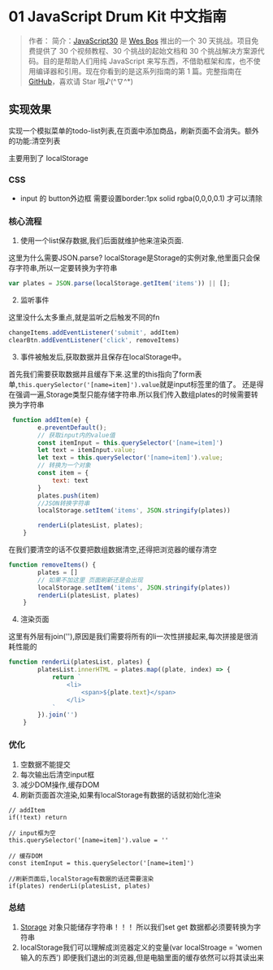 # 01 JavaScript Drum Kit 中文指南

> 作者：
> 简介：[JavaScript30](https://javascript30.com) 是 [Wes Bos](https://github.com/wesbos) 推出的一个 30 天挑战。项目免费提供了 30 个视频教程、30 个挑战的起始文档和 30 个挑战解决方案源代码。目的是帮助人们用纯 JavaScript 来写东西，不借助框架和库，也不使用编译器和引用。现在你看到的是这系列指南的第 1 篇。完整指南在 [GitHub](https://github.com/soyaine/JavaScript30)，喜欢请 Star 哦♪(^∇^*)

## 实现效果

实现一个模拟菜单的todo-list列表,在页面中添加商品，刷新页面不会消失。额外的功能:清空列表

主要用到了 localStorage

### CSS
- input 的 button外边框 需要设置border:1px solid rgba(0,0,0,0.1) 才可以清除

### 核心流程
1. 使用一个list保存数据,我们后面就维护他来渲染页面.

这里为什么需要JSON.parse? localStorage是Storage的实例对象,他里面只会保存字符串,所以一定要转换为字符串
```javascript
var plates = JSON.parse(localStorage.getItem('items')) || [];
```
2. 监听事件

这里没什么太多重点,就是监听之后触发不同的fn
```javascript
changeItems.addEventListener('submit', addItem)
clearBtn.addEventListener('click', removeItems)
```
3. 事件被触发后,获取数据并且保存在localStorage中。

首先我们需要获取数据并且缓存下来.这里的this指向了form表单,`this.querySelector('[name=item]').value`就是input标签里的值了。
还是得在强调一遍,Storage类型只能存储字符串.所以我们传入数组plates的时候需要转换为字符串
```javascript
 function addItem(e) {
        e.preventDefault();
        // 获取input内的value值
        const itemInput = this.querySelector('[name=item]')
        let text = itemInput.value;
        let text = this.querySelector('[name=item]').value;
        // 转换为一个对象
        const item = {
            text: text
        }
        plates.push(item)
        //JSON转换字符串
        localStorage.setItem('items', JSON.stringify(plates))

        renderLi(platesList, plates);
    }
```
在我们要清空的话不仅要把数组数据清空,还得把浏览器的缓存清空
```javascript
function removeItems() {
        plates = []
        // 如果不加这里 页面刷新还是会出现
        localStorage.setItem('items', JSON.stringify(plates))
        renderLi(platesList, plates)
    }

```
4. 渲染页面

这里有外层有join(''),原因是我们需要将所有的li一次性拼接起来,每次拼接是很消耗性能的
```javascript
function renderLi(platesList, plates) {
        platesList.innerHTML = plates.map((plate, index) => {
            return `
                <li>
                    <span>${plate.text}</span>
                </li>
            `
        }).join('')
    }
```
### 优化

1. 空数据不能提交
2. 每次输出后清空input框
3. 减少DOM操作,缓存DOM
4. 刷新页面首次渲染,如果有localStorage有数据的话就初始化渲染
```
// addItem
if(!text) return

// input框为空
this.querySelector('[name=item]').value = ''

// 缓存DOM
const itemInput = this.querySelector('[name=item]')

//刷新页面后,localStorage有数据的话还需要渲染
if(plates) renderLi(platesList, plates)

```

### 总结

1. [Storage](https://developer.mozilla.org/zh-CN/docs/Web/API/Storage) 对象只能储存字符串！！！ 所以我们set get 数据都必须要转换为字符串
2. localStorage我们可以理解成浏览器定义的变量(var localStroage = 'women输入的东西') 即便我们退出的浏览器,但是电脑里面的缓存依然可以将其读出来

